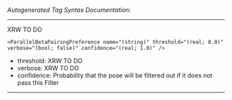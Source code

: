 _Autogenerated Tag Syntax Documentation:_

---
XRW TO DO

```
<ParallelBetaPairingPreference name="(string)" threshold="(real; 0.0)" verbose="(bool; false)" confidence="(real; 1.0)" />
```

-   threshold: XRW TO DO
-   verbose: XRW TO DO
-   confidence: Probability that the pose will be filtered out if it does not pass this Filter

---
